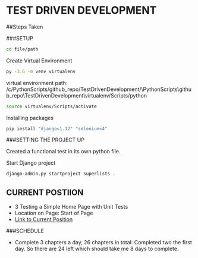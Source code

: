 # TEST DRIVEN DEVELOPMENT

##Steps Taken

###SETUP
```bash
cd file/path
```
Create Virtual Environment
```bash
py -3.6 -m venv virtualenv
```

virtual environment path: /c/PythonScripts/github_repo/TestDrivenDevelopment/\PythonScripts\github_repo\TestDrivenDevelopment\virtualenv/Scripts/python
```bash
source virtualenv/Scripts/activate
```
Installing packages
```bash
pip install "django<1.12" "selenium<4"
```

###SETTING THE PROJECT UP

Created a functional test in its own python file. 

Start Django project
```bash
django-admin.py startproject superlists .
```

## CURRENT POSTIION

- 3 Testing a Simple Home Page with Unit Tests
- Location on Page: Start of Page
- [Link to Current Position](https://www.obeythetestinggoat.com/book/chapter_unit_test_first_view.html)

###SCHEDULE

- Complete 3 chapters a day, 26 chapters in total: Completed two the first day. So there are 24 left which should take
me 8 days to complete.
